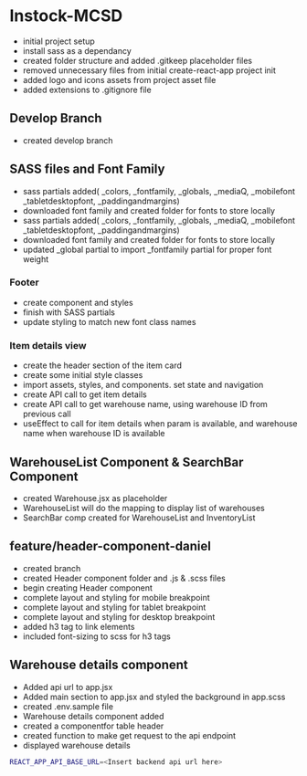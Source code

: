 # Instock-MCSD

-   initial project setup
-   install sass as a dependancy
-   created folder structure and added .gitkeep placeholder files
-   removed unnecessary files from initial create-react-app project init
-   added logo and icons assets from project asset file
-   added extensions to .gitignore file

## Develop Branch

-   created develop branch

## SASS files and Font Family

-   sass partials added( \_colors, \_fontfamily, \_globals, \_mediaQ, \_mobilefont \_tabletdesktopfont, \_paddingandmargins)
-   downloaded font family and created folder for fonts to store locally
-   sass partials added( \_colors, \_fontfamily, \_globals, \_mediaQ, \_mobilefont \_tabletdesktopfont, \_paddingandmargins)
-   downloaded font family and created folder for fonts to store locally
-   updated \_global partial to import \_fontfamily partial for proper font weight

### Footer

-   create component and styles
-   finish with SASS partials
-   update styling to match new font class names

### Item details view

-   create the header section of the item card
-   create some initial style classes
-   import assets, styles, and components. set state and navigation
-   create API call to get item details
-   create API call to get warehouse name, using warehouse ID from previous call
-   useEffect to call for item details when param is available, and warehouse name when warehouse ID is available

## WarehouseList Component & SearchBar Component

-   created Warehouse.jsx as placeholder
-   WarehouseList will do the mapping to display list of warehouses
-   SearchBar comp created for WarehouseList and InventoryList

## feature/header-component-daniel

-   created branch
-   created Header component folder and .js & .scss files
-   begin creating Header component
-   complete layout and styling for mobile breakpoint
-   complete layout and styling for tablet breakpoint
-   complete layout and styling for desktop breakpoint
-   added h3 tag to link elements
-   included font-sizing to scss for h3 tags

## Warehouse details component

-   Added api url to app.jsx
-   Added main section to app.jsx and styled the background in app.scss
-   created .env.sample file
-   Warehouse details component added
-   created a componentfor table header
-   created function to make get request to the api endpoint
-   displayed warehouse details

```bash
REACT_APP_API_BASE_URL=<Insert backend api url here>
```
